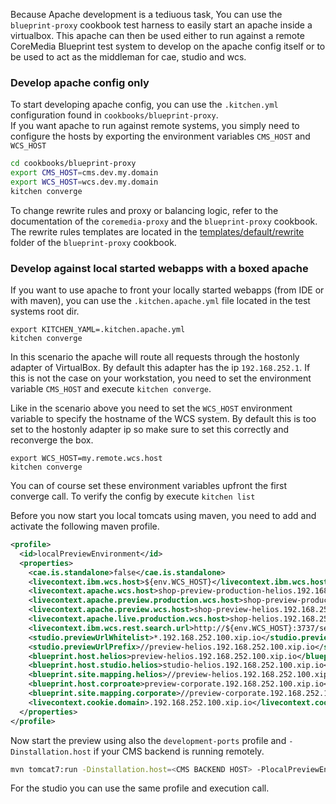 Because Apache development is a tediuous task, You can use the `blueprint-proxy` cookbook test harness to easily start an 
apache inside a virtualbox. This apache can then be used either to run against a remote CoreMedia Blueprint test system to 
develop on the apache config itself or to be used to act as the middleman for cae, studio and wcs. 
 
 
### Develop apache config only  

To start developing apache config, you can use the `.kitchen.yml` configuration found in `cookbooks/blueprint-proxy`.  
If you want apache to run against remote systems, you simply need to configure the hosts by exporting the environment variables `CMS_HOST` and `WCS_HOST`

```bash
cd cookbooks/blueprint-proxy
export CMS_HOST=cms.dev.my.domain
export WCS_HOST=wcs.dev.my.domain
kitchen converge
```

To change rewrite rules and proxy or balancing logic, refer to the documentation of the `coremedia-proxy` and the `blueprint-proxy` cookbook. 
The rewrite rules templates are located in the [templates/default/rewrite](../cookbooks/blueprint-proxy/templates/default/rewrite) 
folder of the `blueprint-proxy` cookbook. 

### Develop against local started webapps with a boxed apache
If you want to use apache to front your locally started webapps (from IDE or with maven), you can use the `.kitchen.apache.yml` file located in the test systems root dir.

```
export KITCHEN_YAML=.kitchen.apache.yml
kitchen converge
```

In this scenario the apache will route all requests through the hostonly adapter of VirtualBox. By default this adapter has the ip `192.168.252.1`. If this is not the case
on your workstation, you need to set the environment variable `CMS_HOST` and execute `kitchen converge`.

Like in the scenario above you need to set the `WCS_HOST` environment variable to specify the hostname of the WCS system. By default this is too set to the hostonly adapter ip so 
make sure to set this correctly and reconverge the box. 

```
export WCS_HOST=my.remote.wcs.host
kitchen converge
```

You can of course set these environment variables upfront the first converge call. To verify the config by execute `kitchen list`
  
Before you now start you local tomcats using maven, you need to add and activate the following maven profile.
  
```xml
<profile>
  <id>localPreviewEnvironment</id>
  <properties>
    <cae.is.standalone>false</cae.is.standalone>
    <livecontext.ibm.wcs.host>${env.WCS_HOST}</livecontext.ibm.wcs.host>
    <livecontext.apache.wcs.host>shop-preview-production-helios.192.168.252.100.xip.io</livecontext.apache.wcs.host>
    <livecontext.apache.preview.production.wcs.host>shop-preview-production-helios.192.168.252.100.xip.io</livecontext.apache.preview.production.wcs.host>
    <livecontext.apache.preview.wcs.host>shop-preview-helios.192.168.252.100.xip.io</livecontext.apache.preview.wcs.host>
    <livecontext.apache.live.production.wcs.host>shop-helios.192.168.252.100.xip.io</livecontext.apache.live.production.wcs.host>
    <livecontext.ibm.wcs.rest.search.url>http://${env.WCS_HOST}:3737/search/resources</livecontext.ibm.wcs.rest.search.url>
    <studio.previewUrlWhitelist>*.192.168.252.100.xip.io</studio.previewUrlWhitelist>
    <studio.previewUrlPrefix>//preview-helios.192.168.252.100.xip.io</studio.previewUrlPrefix>
    <blueprint.host.helios>preview-helios.192.168.252.100.xip.io</blueprint.host.helios>
    <blueprint.host.studio.helios>studio-helios.192.168.252.100.xip.io</blueprint.host.studio.helios>
    <blueprint.site.mapping.helios>//preview-helios.192.168.252.100.xip.io</blueprint.site.mapping.helios>
    <blueprint.host.corproate>preview-corporate.192.168.252.100.xip.io</blueprint.host.corproate>
    <blueprint.site.mapping.corporate>//preview-corporate.192.168.252.100.xip.io</blueprint.site.mapping.corporate>
    <livecontext.cookie.domain>.192.168.252.100.xip.io</livecontext.cookie.domain>
  </properties>
</profile>
```  

Now start the preview using also the `development-ports` profile and `-Dinstallation.host` if your CMS backend is running remotely.

```bash
mvn tomcat7:run -Dinstallation.host=<CMS BACKEND HOST> -PlocalPreviewEnvironment,development-ports
```

For the studio you can use the same profile and execution call.